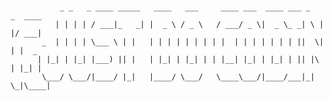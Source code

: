 ### 

               _ _   _ ____ _____   ____   ___     ____ ___  ____ ___ _   _  ____ 
              | | | | / ___|_   _| |  _ \ / _ \   / ___/ _ \|  _ \_ _| \ | |/ ___|
           _  | | | | \___ \ | |   | | | | | | | | |  | | | | | | | ||  \| | |  _ 
          | |_| | |_| |___) || |   | |_| | |_| | | |__| |_| | |_| | || |\  | |_| |
           \___/ \___/|____/ |_|   |____/ \___/   \____\___/|____/___|_| \_|\____|

<!--
**besthong/besthong** is a ✨ _special_ ✨ repository because its `README.md` (this file) appears on your GitHub profile.

Here are some ideas to get you started:

- 🔭 I’m currently working on ...
- 🌱 I’m currently learning ...
- 👯 I’m looking to collaborate on ...
- 🤔 I’m looking for help with ...
- 💬 Ask me about ...
- 📫 How to reach me: ...
- 😄 Pronouns: ...
- ⚡ Fun fact: ...
-->
